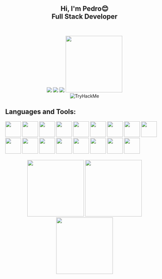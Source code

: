 <h2 align="center">Hi, I'm Pedro😊<br>Full Stack Developer</h2>

&nbsp;
    <div align="center">
      <a href="https://t.me/boloto1979"><img src="https://img.shields.io/badge/Telegram-2CA5E0?style=for-the-badge&logo=telegram&logoColor=white"></a>
      <a href="https://criarmeulink.com.br/u/1675193138"><img src="https://img.shields.io/badge/Gmail-D14836?style=for-the-badge&logo=gmail&logoColor=white"></a>
      <a href="https://www.linkedin.com/in/pedro-lima3233/"><img src="https://img.shields.io/badge/linktree-39E09B?style=for-the-badge&logo=linktree&logoColor=white"></a>
    <img height="180em" src="https://media3.giphy.com/media/iJsjsm6dhNPiQBvztq/giphy.gif?cid=ecf05e47n1momrvnvwruweqff79l5m83y5d7wucs6pqwj9in&rid=giphy.gif&ct=s">
    <br/>
    <img src="https://tryhackme-badges.s3.amazonaws.com/pedro.lima1979.png?0"  alt="TryHackMe">
</div>

 ## Languages and Tools: ##
<div aligh="center">
  <img aligh="center" height="50" width="50" src="https://cdn.jsdelivr.net/gh/devicons/devicon/icons/html5/html5-original.svg" />
  <img aligh="center" height="50" width="50" src="https://cdn.jsdelivr.net/gh/devicons/devicon/icons/css3/css3-original.svg" />
  <img aligh="center" height="50" width="50" src="https://cdn.jsdelivr.net/gh/devicons/devicon/icons/javascript/javascript-original.svg" />
  <img aligh="center" height="50" width="50" src="https://cdn.jsdelivr.net/gh/devicons/devicon/icons/python/python-original.svg" />
  <img aligh="center" height="50" width="50" src="https://cdn.jsdelivr.net/gh/devicons/devicon/icons/csharp/csharp-original.svg" />
  <img aligh="center" height="50" width="50" src="https://cdn.jsdelivr.net/gh/devicons/devicon/icons/tailwindcss/tailwindcss-plain.svg" />
  <img aligh="center" height="50" width="50" src="https://cdn.jsdelivr.net/gh/devicons/devicon/icons/cplusplus/cplusplus-original.svg" />
  <img aligh="center" height="50" width="50" src="https://cdn.jsdelivr.net/gh/devicons/devicon/icons/linux/linux-original.svg" />
  <img aligh="center" height="50" width="50" src="https://cdn.jsdelivr.net/gh/devicons/devicon/icons/react/react-original.svg" />
  <img aligh="center" height="50" width="50" src="https://cdn.jsdelivr.net/gh/devicons/devicon/icons/nextjs/nextjs-line.svg" />
  <img aligh="center" height="50" width="50" src="https://vitejs.dev/logo.svg"
  <img aligh="center" height="50" width="50" src="https://cdn.jsdelivr.net/gh/devicons/devicon/icons/mysql/mysql-original-wordmark.svg" />
  <img aligh="center" height="50" width="50" src="https://cdn.jsdelivr.net/gh/devicons/devicon/icons/php/php-original.svg" />
  <img aligh="center" height="50" width="50" src="https://cdn.jsdelivr.net/gh/devicons/devicon/icons/laravel/laravel-plain-wordmark.svg" />
  <img aligh="center" height="50" width="50" src="https://cdn.jsdelivr.net/gh/devicons/devicon/icons/java/java-original.svg" />
  <img aligh="center" height="50" width="50" src="https://cdn.jsdelivr.net/gh/devicons/devicon/icons/typescript/typescript-original.svg" />
  <img aligh="center" height="50" width="50" src="https://cdn.jsdelivr.net/gh/devicons/devicon/icons/github/github-original-wordmark.svg" />
  <img aligh="center" height="50" width="50" src="https://cdn.jsdelivr.net/gh/devicons/devicon/icons/git/git-original.svg" />
</div><br/>
<div align="center">
  <img height="180em" src="https://github-readme-stats.vercel.app/api?username=boloto1979&show_icons=true&theme=radical">
  <img height="180em" src="https://media2.giphy.com/media/bGgsc5mWoryfgKBx1u/giphy.gif?cid=ecf05e47htabcfcqhinj1srtwtq11r15jqntfv1dwm8skh33&rid=giphy.gif&ct=g">
  <img height="180em" src="https://media3.giphy.com/media/iJsjsm6dhNPiQBvztq/giphy.gif?cid=ecf05e47n1momrvnvwruweqff79l5m83y5d7wucs6pqwj9in&rid=giphy.gif&ct=s">
<!--     <img src="https://github-readme-stats.vercel.app/api/top-langs?locale=en&hide_title=false&layout=compact&card_width=320&langs_count=30&theme=github_dark&hide_border=true&username=boloto1979"> -->
</div>
&nbsp;
